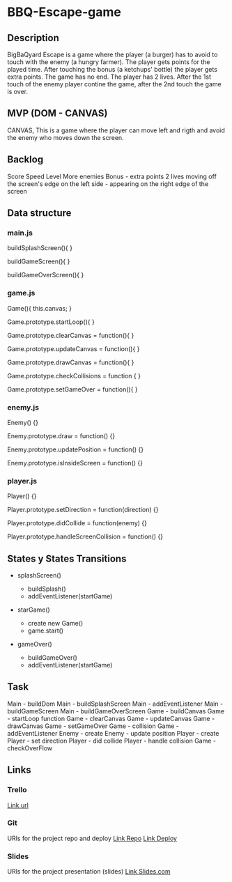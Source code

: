 # BBQ-Escape-game

## Description
BigBaQyard Escape is a game where the player (a burger) has to avoid to touch with the enemy (a hungry farmer). The player gets points for the played time. After touching the bonus (a ketchups' bottle) the player gets extra points. The game has no end. The player has 2 lives. After the 1st touch of the enemy player contine the game, after the 2nd touch the game is over.


## MVP (DOM - CANVAS)
CANVAS, This is a game where the player can move left and rigth and avoid the enemy who moves down the screen.


## Backlog
Score
Speed Level
More enemies
Bonus - extra points
2 lives
moving off the screen's edge on the left side - appearing on the right edge of the screen



## Data structure
### main.js

buildSplashScreen(){
}

buildGameScreen(){
}

buildGameOverScreen(){
}
### game.js

Game(){
  this.canvas;
}

Game.prototype.startLoop(){
}

Game.prototype.clearCanvas = function(){
}

Game.prototype.updateCanvas = function(){
}

Game.prototype.drawCanvas = function(){ 
}

Game.prototype.checkCollisions = function {
}

Game.prototype.setGameOver = function(){
}
### enemy.js

Enemy() {}

Enemy.prototype.draw = function() {}

Enemy.prototype.updatePosition = function() {}

Enemy.prototype.isInsideScreen = function() {}
### player.js

Player() {}

Player.prototype.setDirection = function(direction) {}

Player.prototype.didCollide = function(enemy) {}

Player.prototype.handleScreenCollision = function() {}

## States y States Transitions

- splashScreen()
  - buildSplash()
  - addEventListener(startGame)
  
  
- starGame()
  - create new Game()
  - game.start()
  
  
- gameOver()
  - buildGameOver()
  - addEventListener(startGame) 


## Task
Main - buildDom
Main - buildSplashScreen
Main - addEventListener
Main - buildGameScreen
Main - buildGameOverScreen
Game - buildCanvas
Game - startLoop function
Game - clearCanvas
Game - updateCanvas
Game - drawCanvas
Game - setGameOver
Game - collision
Game - addEventListener
Enemy - create
Enemy - update position
Player - create
Player - set direction
Player - did collide
Player - handle collision
Game - checkOverFlow

## Links


### Trello
[Link url](https://trello.com/b/6pc8tlRk/bbq-escape)


### Git
URls for the project repo and deploy
[Link Repo](#)
[Link Deploy](#)


### Slides
URls for the project presentation (slides)
[Link Slides.com](#)
